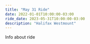 ```yaml
---
title: "May 31 Ride"
date: 2022-01-01T10:00:00-03:00
ride_date: 2023-05-31T10:00:00-03:00
description: "Halifax Westmount"
---
```


Info about ride
